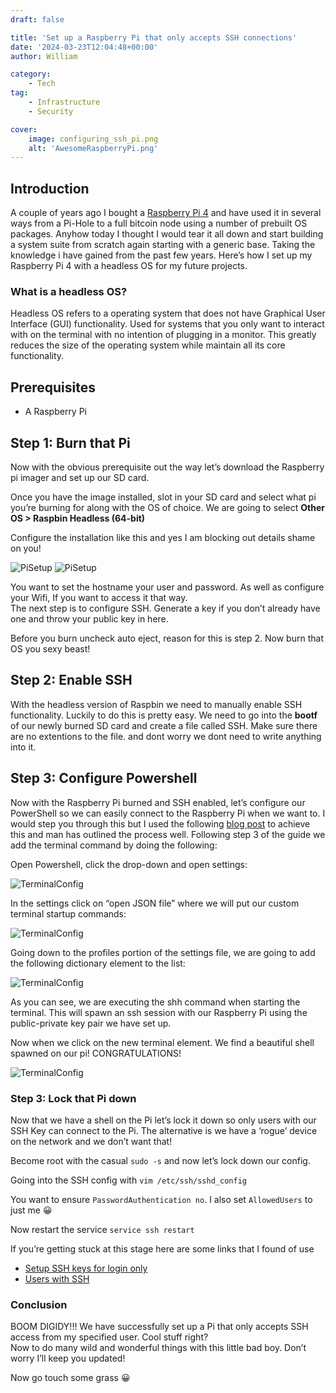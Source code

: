 ```yaml
---
draft: false

title: 'Set up a Raspberry Pi that only accepts SSH connections'
date: '2024-03-23T12:04:48+00:00'
author: William

category:
    - Tech
tag:
    - Infrastructure
    - Security

cover:
    image: configuring_ssh_pi.png
    alt: 'AwesomeRaspberryPi.png'
---
```

## Introduction

A couple of years ago I bought a [Raspberry Pi 4](https://www.raspberrypi.com/products/raspberry-pi-4-model-b/) and have used it in several ways from a Pi-Hole to a full bitcoin node using a number of prebuilt OS packages. Anyhow today I thought I would tear it all down and start building a system suite from scratch again starting with a generic base. Taking the knowledge i have gained from the past few years. Here’s how I set up my Raspberry Pi 4 with a headless OS for my future projects.

### What is a headless OS?

Headless OS refers to a operating system that does not have Graphical User Interface (GUI) functionality. Used for systems that you only want to interact with on the terminal with no intention of plugging in a monitor. This greatly reduces the size of the operating system while maintain all its core functionality.

## Prerequisites
- A Raspberry Pi

## Step 1: Burn that Pi

Now with the obvious prerequisite out the way let’s download the Raspberry pi imager and set up our SD card.

Once you have the image installed, slot in your SD card and select what pi you’re burning for along with the OS of choice. We are going to select **Other OS > Raspbin Headless (64-bit)**

Configure the installation like this and yes I am blocking out details shame on you!

![PiSetup](https://i.imgur.com/WlAfhx2.png?ssl=1#center)
![PiSetup](https://i.imgur.com/2bAqVUo.png?ssl=1#center)

You want to set the hostname your user and password. As well as configure your Wifi, If you want to access it that way.  
The next step is to configure SSH. Generate a key if you don’t already have one and throw your public key in here.

Before you burn uncheck auto eject, reason for this is step 2. 
Now burn that OS you sexy beast!

## Step 2: Enable SSH

With the headless version of Raspbin we need to manually enable SSH functionality. Luckily to do this is pretty easy.
We need to go into the **bootf** of our newly burned SD card and create a file called SSH. Make sure there are no extentions to the file. and dont worry we dont need to write anything into it.

## Step 3: Configure Powershell

Now with the Raspberry Pi burned and SSH enabled, let’s configure our PowerShell so we can easily connect to the Raspberry Pi when we want to. I would step you through this but I used the following [blog post](https://blog.anurut.com/ssh-with-private-key-in-windows-terminal/) to achieve this and man has outlined the process well. Following step 3 of the guide we add the terminal command by doing the following:

Open Powershell, click the drop-down and open settings:

![TerminalConfig](https://i.imgur.com/GbiLiGm.png?ssl=1#center)

In the settings click on “open JSON file” where we will put our custom terminal startup commands:

![TerminalConfig](https://i.imgur.com/wnPeyYn.png?ssl=1#center)

Going down to the profiles portion of the settings file, we are going to add the following dictionary element to the list:

![TerminalConfig](https://i.imgur.com/W48EubL.png?ssl=1#center)

As you can see, we are executing the shh command when starting the terminal. This will spawn an ssh session with our Raspberry Pi using the public-private key pair we have set up.

Now when we click on the new terminal element. We find a beautiful shell spawned on our pi! CONGRATULATIONS!

![TerminalConfig](https://i.imgur.com/vqUglWS.png?ssl=1#center)

### Step 3: Lock that Pi down

Now that we have a shell on the Pi let’s lock it down so only users with our SSH Key can connect to the Pi. The alternative is we have a ‘rogue’ device on the network and we don’t want that!

Become root with the casual `sudo -s` and now let’s lock down our config.

Going into the SSH config with `vim /etc/ssh/sshd_config`

You want to ensure `PasswordAuthentication no`. I also set `AllowedUsers` to just me 😀

Now restart the service `service ssh restart`

If you’re getting stuck at this stage here are some links that I found of use

- [Setup SSH keys for login only](https://raspberrypi.stackexchange.com/questions/1686/how-do-i-set-up-ssh-keys-to-log-into-my-rpi)
- [Users with SSH](https://askubuntu.com/questions/984912/how-to-get-the-list-of-all-users-who-can-access-a-server-via-ssh)
 
### Conclusion

BOOM DIGIDY!!! We have successfully set up a Pi that only accepts SSH access from my specified user. Cool stuff right?   
Now to do many wild and wonderful things with this little bad boy. Don’t worry I’ll keep you updated!

Now go touch some grass 😀